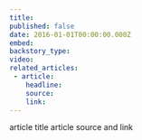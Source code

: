 ```yaml
---
title:
published: false
date: 2016-01-01T00:00:00.000Z
embed:
backstory_type:
video:
related_articles:
 - article:
    headline:
    source:
    link:
---
```

article title
article source and link